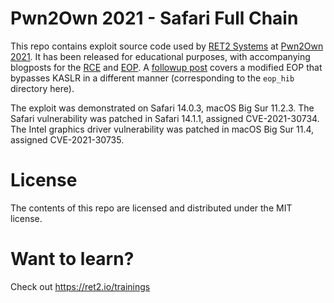 # Pwn2Own 2021 - Safari Full Chain

This repo contains exploit source code used by [RET2 Systems](https://twitter.com/ret2systems) at [Pwn2Own 2021](https://www.zerodayinitiative.com/blog/2021/4/2/pwn2own-2021-schedule-and-live-results).
It has been released for educational purposes, with accompanying blogposts for the [RCE](https://blog.ret2.io/2021/06/02/pwn2own-2021-jsc-exploit) and [EOP](https://blog.ret2.io/2022/06/29/pwn2own-2021-safari-sandbox-intel-graphics-exploit/). A [followup post](https://blog.ret2.io/2022/08/17/macos-dblmap-kernel-exploitation/) covers a modified EOP that bypasses KASLR in a different manner (corresponding to the `eop_hib` directory here).

The exploit was demonstrated on Safari 14.0.3, macOS Big Sur 11.2.3.
The Safari vulnerability was patched in Safari 14.1.1, assigned CVE-2021-30734.
The Intel graphics driver vulnerability was patched in macOS Big Sur 11.4, assigned CVE-2021-30735.

# License

The contents of this repo are licensed and distributed under the MIT license.

# Want to learn?

Check out https://ret2.io/trainings
